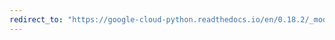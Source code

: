```yaml
---
redirect_to: "https://google-cloud-python.readthedocs.io/en/0.18.2/_modules/gcloud/logging/client.html"
---
```

